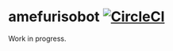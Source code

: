 # amefurisobot [![CircleCI](https://circleci.com/gh/int128/amefurisobot.svg?style=shield)](https://circleci.com/gh/int128/amefurisobot)

Work in progress.
